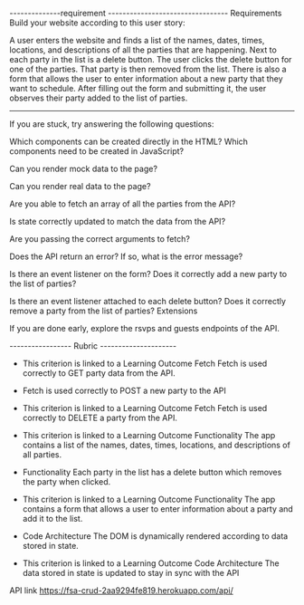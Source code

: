 --------------requirement ---------------------------------
Requirements
Build your website according to this user story:

A user enters the website and finds a list of the names, dates, times, locations, and descriptions of all the parties that are happening.
Next to each party in the list is a delete button. The user clicks the delete button for one of the parties. That party is then removed from the list.
There is also a form that allows the user to enter information about a new party that they want to schedule. After filling out the form and submitting it, the user observes their party added to the list of parties.



-----------------------------------------------------------
If you are stuck, try answering the following questions:

Which components can be created directly in the HTML? Which components need to be created in JavaScript?

Can you render mock data to the page?

Can you render real data to the page?

Are you able to fetch an array of all the parties from the API?

Is state correctly updated to match the data from the API?

Are you passing the correct arguments to fetch?

Does the API return an error? If so, what is the error message?

Is there an event listener on the form? Does it correctly add a new party to the list of parties?

Is there an event listener attached to each delete button? Does it correctly remove a party from the list of parties?
Extensions

If you are done early, explore the rsvps and guests endpoints of the API.

----------------- Rubric ---------------------

-	This criterion is linked to a Learning Outcome Fetch
Fetch is used correctly to GET party data from the API.

-   Fetch is used correctly to POST a new party to the API

-	This criterion is linked to a Learning Outcome Fetch
Fetch is used correctly to DELETE a party from the API.

-	This criterion is linked to a Learning Outcome Functionality
The app contains a list of the names, dates, times, locations, and descriptions of all parties.


- Functionality
Each party in the list has a delete button which removes the party when clicked.


-	This criterion is linked to a Learning Outcome Functionality
The app contains a form that allows a user to enter information about a party and add it to the list.

- 	Code Architecture
The DOM is dynamically rendered according to data stored in state.

- 	This criterion is linked to a Learning Outcome Code Architecture
The data stored in state is updated to stay in sync with the API

API link https://fsa-crud-2aa9294fe819.herokuapp.com/api/